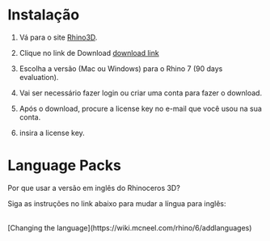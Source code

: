 # Instalação

1. Vá para o site [Rhino3D](https://www.rhino3d.com). 

2. Clique no link de Download [download link](https://www.rhino3d.com/download/)

3. Escolha a versão (Mac ou Windows) para o Rhino 7 (90 days evaluation).

4. Vai ser necessário fazer login ou criar uma conta para fazer o download.

1. Após o download, procure a license key no e-mail que você usou na sua conta.

2. insira a license key.


# Language Packs

Por que usar a versão em inglês do Rhinoceros 3D?


Siga as instruções no link abaixo para mudar a língua para inglês:

<br>
[Changing the language](https://wiki.mcneel.com/rhino/6/addlanguages)
